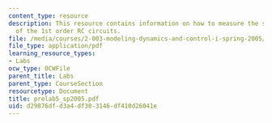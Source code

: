 ```yaml
---
content_type: resource
description: This resource contains information on how to measure the step response
  of the 1st order RC circuits.
file: /media/courses/2-003-modeling-dynamics-and-control-i-spring-2005/d29876dfd3a4df303146df410d26041e_prelab5_sp2005.pdf
file_type: application/pdf
learning_resource_types:
- Labs
ocw_type: OCWFile
parent_title: Labs
parent_type: CourseSection
resourcetype: Document
title: prelab5_sp2005.pdf
uid: d29876df-d3a4-df30-3146-df410d26041e
---
```

